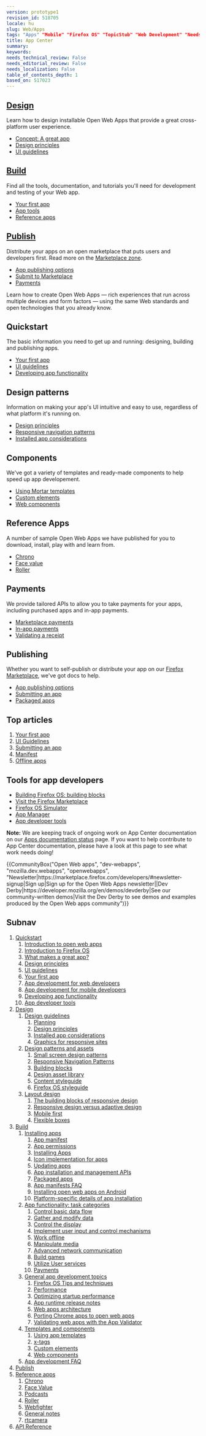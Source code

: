 ```yaml
---
version: prototype1
revision_id: 518705
locale: hu
slug: Web/Apps
tags: "Apps" "Mobile" "Firefox OS" "TopicStub" "Web Development" "NeedsTranslation"
title: App Center
summary: 
keywords: 
needs_technical_review: False
needs_editorial_review: False
needs_localization: False
table_of_contents_depth: 1
based_on: 517023
---
```

<div class="initial-steps clear" id="sect1">
 <div class="panel">
  <h2 class="section-design" id="Design"><a href="/en-US/docs/Web/Apps/Quickstart/Design">Design</a></h2>
  <p>Learn how to design installable Open Web Apps that provide a great cross-platform user experience.</p>
  <ul class="no-bullets">
   <li><a href="/en-US/docs/Web/Apps/Quickstart/Design/Concept_A_great_app">Concept: A great app</a></li>
   <li><a href="/en-US/docs/Web/Apps/Quickstart/Design/Design_Principles">Design principles</a></li>
   <li><a href="/en-US/docs/Web/Apps/Quickstart/Design/UI_guidelines">UI guidelines</a></li>
  </ul>
 </div>
 <div class="panel">
  <h2 class="section-build" id="Build"><a href="/en-US/docs/Web/Apps/Quickstart/Build">Build</a></h2>
  <p>Find all the tools, documentation, and tutorials you'll need for development and testing of your Web app.</p>
  <ul class="no-bullets">
   <li><a href="/en-US/docs/Web/Apps/Quickstart/Build/Your_first_app">Your first app</a></li>
   <li><a href="/en-US/docs/Web/Apps/Quickstart/Build/App_tools">App tools</a></li>
   <li><a href="/en-US/docs/Web/Apps/Reference_apps">Reference apps</a></li>
  </ul>
 </div>
 <div class="panel">
  <h2 class="section-publish" id="Publish"><a href="/en-US/docs/Mozilla/Marketplace">Publish</a></h2>
  <p>Distribute your apps on an open marketplace that puts users and developers first. Read more on the <a href="/en-US/Marketplace">Marketplace zone</a>.</p>
  <ul class="no-bullets">
   <li><a href="/en-US/Apps/Quickstart/Publish/App_publishing_options">App publishing options</a></li>
   <li><a href="/en-US/docs/Web/Apps/Publishing/Submitting_an_app">Submit to Marketplace</a></li>
   <li><a href="/en-US/docs/Web/Apps/Quickstart/Build/Payments">Payments</a></li>
  </ul>
 </div>
</div>
<div class="summary">
 <p><span class="seoSummary">Learn how to create Open Web Apps — rich experiences that run across multiple devices and form factors — using the same Web standards and open technologies that you already know.</span></p>
</div>
<div class="column-container">
 <div class="column-4">
  <h2 id="Quickstart">Quickstart</h2>
  <p>The basic information you need to get up and running: designing, building and publishing apps.</p>
  <ul>
   <li><a href="/en-US/docs/Web/Apps/Quickstart/Build/Your_first_app">Your first app</a></li>
   <li><a href="/en-US/docs/Web/Apps/Quickstart/Design/UI_guidelines">UI guidelines</a></li>
   <li><a href="/en-US/docs/Web/Apps/Quickstart/Build/Developing_app_functionality">Developing app functionality</a></li>
  </ul>
 </div>
 <div class="column-4">
  <h2 id="Design_patterns">Design patterns</h2>
  <p>Information on making your app's UI intuitive and easy to use, regardless of what platform it's running on.</p>
  <ul>
   <li><a href="/en-US/docs/Web/Apps/Quickstart/Design/Design_Principles">Design principles</a></li>
   <li><a href="/en-US/docs/Web/Apps/Design/Responsive_Navigation_Patterns">Responsive navigation patterns</a></li>
   <li><a href="/en-US/docs/Web/Apps/Design/Installed_app_considerations">Installed app considerations</a></li>
  </ul>
 </div>
 <div class="column-4">
  <h2 id="Components">Components</h2>
  <p>We've got a variety of templates and ready-made components to help speed up app developement.</p>
  <ul>
   <li><a href="/en-US/docs/Web/Apps/Developing/App_templates">Using Mortar templates</a></li>
   <li><a href="/en-US/docs/Web/Apps/Developing/Custom_elements">Custom elements</a></li>
   <li><a href="/en-US/docs/Web/Apps/Developing/Web_components">Web components</a></li>
  </ul>
 </div>
</div>
<div class="column-container">
 <div class="column-4">
  <h2 id="Reference_Apps">Reference Apps</h2>
  <p>A number of sample Open Web Apps we have published for you to download, install, play with and learn from.</p>
  <ul>
   <li><a href="/en-US/docs/Web/Apps/Reference_apps/Chrono">Chrono</a></li>
   <li><a href="/en-US/docs/Web/Apps/Reference_apps/Face_value">Face value</a></li>
   <li><a href="/en-US/docs/Web/Apps/Reference_apps/Roller">Roller</a></li>
  </ul>
 </div>
 <div class="column-4">
  <h2 id="Payments">Payments</h2>
  <p>We provide tailored APIs to allow you to take payments for your apps, including purchased apps and in-app payments.</p>
  <ul>
   <li><a href="/en-US/docs/Web/Apps/Publishing/Marketplace_Payments">Marketplace payments</a></li>
   <li><a href="/en-US/docs/Web/Apps/Publishing/In-app_payments">In-app payments</a></li>
   <li><a href="/en-US/docs/Web/Apps/Publishing/Validating_a_receipt">Validating a receipt</a></li>
  </ul>
 </div>
 <div class="column-4">
  <h2 id="Publishing">Publishing</h2>
  <p>Whether you want to self-publish or distribute your app on our <a href="/en-US/Marketplace">Firefox Marketplace</a>, we've got docs to help.</p>
  <ul>
   <li><a href="/en-US/docs/Web/Apps/Quickstart/Publish/App_publishing_options">App publishing options</a></li>
   <li><a href="/en-US/docs/Web/Apps/Publishing/Submitting_an_app">Submitting an app</a></li>
   <li><a href="/en-US/docs/Web/Apps/Publishing/Packaged_Apps">Packaged apps</a></li>
  </ul>
 </div>
</div>
<div class="column-container">
 <div class="column-half">
  <div class="zone-callout">
   <h2 id="Top_articles">Top articles</h2>
   <ol>
    <li><a href="/en-US/docs/Web/Apps/Quickstart/Build/Your_first_app">Your first app</a></li>
    <li><a href="/en-US/docs/Web/Apps/Quickstart/Design/UI_guidelines">UI Guidelines</a></li>
    <li><a href="/en-US/docs/Web/Apps/Publishing/Submitting_an_app">Submitting an app</a></li>
    <li><a href="/en-US/docs/Web/Apps/Developing/Manifest">Manifest</a></li>
    <li><a href="/en-US/docs/Web/Apps/Developing/Offline">Offline apps</a></li>
   </ol>
  </div>
 </div>
 <div class="column-half">
  <div class="zone-callout">
   <h2 class="Tools" id="Tools" name="Tools">Tools for app developers</h2>
   <ul>
    <li><a href="http://buildingfirefoxos.com/">Building Firefox OS: building blocks</a></li>
    <li><a href="https://marketplace.firefox.com/">Visit the Firefox Marketplace</a></li>
    <li><a href="/en-US/docs/Mozilla/Firefox_OS/Using_Firefox_OS_Simulator">Firefox OS Simulator</a></li>
    <li><a href="/en-US/docs/Mozilla/Firefox_OS/Using_the_App_Manager">App Manager</a></li>
    <li><a href="/en-US/docs/Apps/App_developer_tools">App developer tools</a></li>
   </ul>
  </div>
 </div>
</div>
<div class="note">
 <p><strong>Note:</strong> We are keeping track of ongoing work on App Center documentation on our <a href="/en-US/docs/Web/Apps/Doc_Status">Apps documentation status</a> page. If you want to help contribute to App Center documentation, please have a look at this page to see what work needs doing!</p>
</div>
<p>{{CommunityBox("Open Web apps", "dev-webapps", "mozilla.dev.webapps", "openwebapps", "Newsletter|https://marketplace.firefox.com/developers/#newsletter-signup|Sign up|Sign up for the Open Web Apps newsletter||Dev Derby|https://developer.mozilla.org/en/demos/devderby|See our community-written demos|Visit the Dev Derby to see demos and examples produced by the Open Web apps community")}}</p>
<h2 id="Subnav">Subnav</h2>
<ol>
 <li><a href="/en-US/Apps/Quickstart">Quickstart</a>
  <ol>
   <li><a href="/en-US/Apps/Quickstart/Build/Intro_to_open_web_apps">Introduction to open web apps</a></li>
   <li><a href="/en-US/Apps/Quickstart/Build/Intro_to_Firefox_OS">Introduction to Firefox OS</a></li>
   <li><a href="/en-US/Apps/Quickstart/Design/Concept_A_great_app">What makes a great app?</a></li>
   <li><a href="/en-US/Apps/Quickstart/Design/Design_Principles">Design principles</a></li>
   <li><a href="/en-US/Apps/Quickstart/Design/UI_guidelines">UI guidelines</a></li>
   <li><a href="/en-US/Apps/Quickstart/Build/Your_first_app">Your first app</a></li>
   <li><a href="/en-US/Apps/Quickstart/Build/For_Web_developers">App development for web developers</a></li>
   <li><a href="/en-US/Apps/Quickstart/Build/For_mobile_developers">App development for mobile developers</a></li>
   <li><a href="/en-US/Apps/Quickstart/Build/Developing_app_functionality">Developing app functionality</a></li>
   <li><a href="/en-US/Apps/Quickstart/App_developer_tools">App developer tools</a></li>
  </ol>
 </li>
 <li><a href="/en-US/Apps/Design" title="Information regarding app and interface design practices.">Design</a>
  <ol>
   <li><a href="/en-US/Apps/Design/Design_guidelines">Design guidelines</a>
    <ol>
     <li><a href="/en-US/Apps/Design/Planning_your_app" title="Start by planning your app">Planning</a></li>
     <li><a href="/en-US/Apps/Design/Guidelines/Design_Principles" title="A useful list of general design principles to start with.">Design principles</a></li>
     <li><a href="/en-US/Apps/Design/installed_app_considerations" title="High level considerations particular to installed Open Web App UX.">Installed app considerations</a></li>
     <li><a href="/en-US/Apps/Design/Graphics_for_responsive_sites" title="Ideas to keep in mind when designing graphics for responsive sites and applications.">Graphics for responsive sites</a></li>
    </ol>
   </li>
   <li><a href="/en-US/Apps/Design/Design_patterns_and_assets">Design patterns and assets</a>
    <ol>
     <li><a href="/en-US/Apps/Design/Patterns" title="Guides to effective design patterns that work on small screen apps, including Firefox OS.">Small screen design patterns</a></li>
     <li><a href="/en-US/Apps/Design/Responsive_Navigation_Patterns">Responsive Navigation Patterns</a></li>
     <li><a href="/en-US/Apps/Design/Building_Blocks" title="A library of components for use in Open Web Apps, including usage guides, assets, and HTML, CSS and JavaScript code snippets.">Building blocks</a></li>
     <li><a href="/en-US/Apps/Design/Design_asset_library" title="Graphical assets for helping design the visuals of Open Web Apps, including PSD files.">Design asset library</a></li>
     <li><a href="/en-US/Apps/Design/Content" title="A guide to choosing effective fonts, writing good copy, and creating good image content for Open Web Apps.">Content styleguide</a></li>
     <li><a href="http://www.mozilla.org/en-US/styleguide/products/firefox-os/" title="Design guidelines for Firefox OS apps.">Firefox OS styleguide</a></li>
    </ol>
   </li>
   <li><a href="/en-US/Apps/app_layout" title="Using components and responsive design techniques for effective app layouts">Layout design</a>
    <ol>
     <li><a href="/en-US/Apps/app_layout/responsive_design_building_blocks" title="This guide discusses the main technologies and techniques involved in creating responsive applications">The building blocks of responsive design</a></li>
     <li><a href="/en-US/Apps/app_layout/Responsive_design_versus_adaptive_design" title="These two terms are often confused, so here we provide a no-nonsense guide to the differences between the two.">Responsive design versus adaptive design</a></li>
     <li><a href="/en-US/Apps/app_layout/Mobile_First" title="Mobile first is the practice of designing a web site so that the default layout/configuration is for mobile devices, and layouts and features for desktop browsers are then layered on top of that default.">Mobile first</a></li>
     <li><a href="/en-US/Web/Guide/CSS/Flexible_boxes" title="CSS flexible boxes let you configure your app's user interface to automatically adjust the positioning and sizes of elements based on the size and orientation of the display.">Flexible boxes</a></li>
    </ol>
   </li>
  </ol>
 </li>
 <li><a href="/en-US/Apps/Developing" title="This section contains documentation about building app functionality, with HTML5 and device APIs (WebAPIs).">Build</a>
  <ol>
   <li><a href="/en-US/Apps/Developing/installable_apps">Installing apps</a>
    <ol>
     <li><a href="/en-US/Apps/Developing/Manifest" title="/en-US/Apps/Manifest">App manifest</a></li>
     <li><a href="/en-US/Apps/Developing/App_permissions" title="Access to device APIs is key to creating many useful apps. Here is what's available and how to access them.">App permissions</a></li>
     <li><a href="/en-US/Web/API/Apps.install">Installing Apps</a></li>
     <li><a href="/en-US/Apps/Developing/installable_apps/Icon_implementation_for_apps">Icon implementation for apps</a></li>
     <li><a href="/en-US/Apps/Developing/Updating_apps" title="/en-US/Apps/Updating_apps">Updating apps</a></li>
     <li><a href="/en-US/Apps/Developing/JavaScript_API" title="/en-US/Apps/JavaScript_API">App installation and management APIs</a></li>
     <li><a href="/en-US/Apps/Developing/Packaged_apps" title="/en-US/Apps/Packaged_apps">Packaged apps</a></li>
     <li><a href="/en-US/Apps/Developing/About_app_manifests" title="/en-US/Apps/FAQs/About_app_manifests">App manifests FAQ</a></li>
     <li><a href="/en-US/Apps/Developing/Apps_for_Android">Installing open web apps on Android</a></li>
     <li><a href="/en-US/Apps/Developing/Platform-specific_details">Platform-specific details of app installation</a></li>
    </ol>
   </li>
   <li><a href="/en-US/Apps/Developing/App_functionality:_task_categories">App functionality: task categories</a>
    <ol>
     <li><a href="/en-US/Apps/Basic_data_flow">Control basic data flow</a></li>
     <li><a href="/en-US/Apps/Developing/gather_and_modify_data" title="A lot of what you'll want to do involves retrieving data — from files, the device hardware and key services, and the location around the device.">Gather and modify data</a></li>
     <li><a href="/en-US/Apps/Developing/Control_the_display" title="This part of the docs contains tutorials covering mechanisms you can use to control the display of data to the user.">Control the display</a></li>
     <li><a href="/en-US/Apps/User_input_methods">Implement user input and control mechanisms</a></li>
     <li><a href="/en-US/Apps/Developing/offline" title="This section looks in detail at making apps work offline using mechanisms such as appCache, localStorage, and IndexedDB.">Work offline</a></li>
     <li><a href="/en-US/Apps/Developing/Manipulating_media" title="This part of our docs looks at video, audio, and images, and how to do interesting things with them inside Open Web Apps.">Manipulate media</a></li>
     <li><a href="/en-US/Apps/Advanced_network_communication">Advanced network communication</a></li>
     <li><a href="/en-US/Games">Build games</a></li>
     <li><a href="/en-US/Apps/Developing/User_services" title="Here we look at APIs designed to facilitate common user services, such as taking payments and login functionality.">Utilize User services</a></li>
     <li><a href="/en-US/Apps/Quickstart/Build/Payments">Payments</a></li>
    </ol>
   </li>
   <li><a href="/en-US/Apps/Developing/General_app_development_topics">General app development topics</a>
    <ol>
     <li><a href="/en-US/Mozilla/Firefox_OS/Apps/Tips_and_techniques" title="An assortment of tips and tricks (as well as workarounds for problems) that our developers have suggested for you!">Firefox OS Tips and techniques</a></li>
     <li><a href="/en-US/Mozilla/Firefox_OS/Performance" title="Articles about optimizing Firefox OS applications.">Performance</a></li>
     <li><a href="/en-US/Apps/Developing/Optimizing_startup_performance">Optimizing startup performance</a></li>
     <li><a href="/en-US/Apps/Developing/Release_notes">App runtime release notes</a></li>
     <li><a href="/en-US/Apps/Developing/Architecture">Web apps architecture</a></li>
     <li><a href="/en-US/Apps/Developing/Porting_Chrome_apps_to_open_web_apps">Porting Chrome apps to open web apps</a></li>
     <li><a href="/en-US/Apps/Developing/App_Validator">Validating web apps with the App Validator</a></li>
    </ol>
   </li>
   <li><a href="/en-US/Apps/Developing/Templates_and_components">Templates and components</a>
    <ol>
     <li><a href="/en-US/Apps/Developing/App_templates" title="To help you get going with app development as quickly as possible, there are some template apps you can use as a basis for your own apps.">Using app templates</a></li>
     <li><a href="/en-US/Apps/Developing/x-tags">x-tags</a></li>
     <li><a href="/en-US/Apps/Developing/Custom_elements" title="A guide to custom x-tag based elements provided to help you create a consistent user interface.">Custom elements</a></li>
     <li><a href="/en-US/Apps/Developing/Web_components">Web components</a></li>
    </ol>
   </li>
   <li><a href="/en-US/Apps/Developing/App_development_FAQ">App development FAQ</a></li>
  </ol>
 </li>
 <li><a href="/en-US/Marketplace">Publish</a></li>
 <li><a href="/en-US/Apps/Reference_apps">Reference apps</a>
  <ol>
   <li><a href="/en-US/Apps/Reference_apps/Chrono">Chrono</a></li>
   <li><a href="/en-US/Apps/Reference_apps/Face_value">Face Value</a></li>
   <li><a href="/en-US/Apps/Reference_apps/Podcasts">Podcasts</a></li>
   <li><a href="/en-US/Apps/Reference_apps/Roller">Roller</a></li>
   <li><a href="/en-US/Apps/Reference_apps/Webfighter">Webfighter</a></li>
   <li><a href="/en-US/Apps/Reference_apps/General_notes">General notes</a></li>
   <li><a href="/en-US/Apps/Reference_apps/rtcamera">rtcamera</a></li>
  </ol>
 </li>
 <li><a href="/en-US/Apps/Reference">API Reference</a></li>
</ol>

